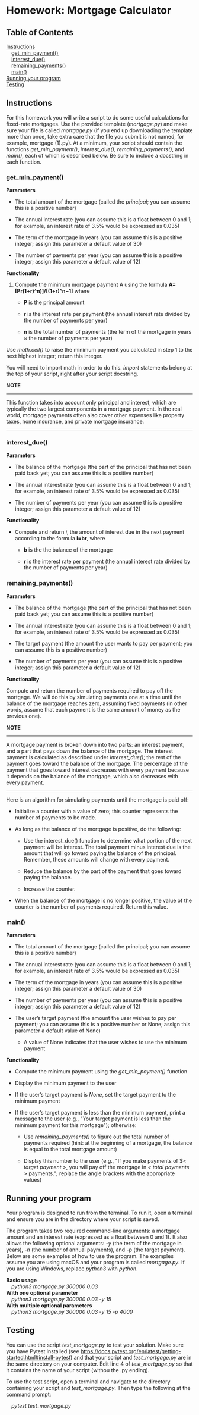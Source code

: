 # Homework: Mortgage Calculator
## Table of Contents
[Instructions](#instructions)<br/>
&emsp;[get_min_payment()](#getminpayment)<br/>
&emsp;[interest_due()](#interestdue)<br/>
&emsp;[remaining_payments()](#remainingpayments)<br/>
&emsp;[main()](#main)<br/>
[Running your program](#running-your-program)<br/>
[Testing](#testing)<br/>

## Instructions
For this homework you will write a script to do some useful calculations for fixed-rate mortgages. Use the provided template (*mortgage.py*) and make sure your file is called *mortgage.py* (if you end up downloading the template more than once, take extra care that the file you submit is not named, for example, mortgage (1).py). At a minimum, your script should contain the functions *get_min_payment()*, *interest_due()*, *remaining_payments()*, and *main()*, each of which is described below. Be sure to include a docstring in each function.

### get_min_payment()
**Parameters**

- The total amount of the mortgage (called the *principal*; you can assume this is a positive number)

- The annual interest rate (you can assume this is a float between 0 and 1; for example, an interest rate of 3.5% would be expressed as 0.035)

- The term of the mortgage in years (you can assume this is a positive integer; assign this parameter a default value of 30)

- The number of payments per year (you can assume this is a positive integer; assign this parameter a default value of 12)

**Functionality**

1. Compute the minimum mortgage payment A using the formula **A=[Pr(1+r)^n)]/[(1+r)^n−1]** where

    * **P** is the principal amount

    * **r** is the interest rate per payment (the annual interest rate divided by the number of payments per year)

    * **n** is the total number of payments (the term of the mortgage in years × the number of payments per year)

Use *math.ceil()* to raise the minimum payment you calculated in step 1 to the next highest integer; return this integer.

You will need to import math in order to do this. *import* statements belong at the top of your script, right after your script docstring.

**NOTE**<hr/>
This function takes into account only principal and interest, which are typically the two largest components in a mortgage payment. In the real world, mortgage payments often also cover other expenses like property taxes, home insurance, and private mortgage insurance.<hr/>

### interest_due()
**Parameters**

- The balance of the mortgage (the part of the principal that has not been paid back yet; you can assume this is a positive number)

- The annual interest rate (you can assume this is a float between 0 and 1; for example, an interest rate of 3.5% would be expressed as 0.035)

- The number of payments per year (you can assume this is a positive integer; assign this parameter a default value of 12)

**Functionality**

- Compute and return *i*, the amount of interest due in the next payment according to the formula **i=br**, where

    * **b** is the the balance of the mortgage

    * **r** is the interest rate per payment (the annual interest rate divided by the number of payments per year)

### remaining_payments()
**Parameters**

- The balance of the mortgage (the part of the principal that has not been paid back yet; you can assume this is a positive number)

- The annual interest rate (you can assume this is a float between 0 and 1; for example, an interest rate of 3.5% would be expressed as 0.035)

- The target payment (the amount the user wants to pay per payment; you can assume this is a positive number)

- The number of payments per year (you can assume this is a positive integer; assign this parameter a default value of 12)

**Functionality**

Compute and return the number of payments required to pay off the mortgage. We will do this by simulating payments one at a time until the balance of the mortgage reaches zero, assuming fixed payments (in other words, assume that each payment is the same amount of money as the previous one).

**NOTE**<hr/>
A mortgage payment is broken down into two parts: an interest payment, and a part that pays down the balance of the mortgage. The interest payment is calculated as described under *interest_due()*; the rest of the payment goes toward the balance of the mortgage. The percentage of the payment that goes toward interest decreases with every payment because it depends on the balance of the mortgage, which also decreases with every payment.
<hr/>
Here is an algorithm for simulating payments until the mortgage is paid off:

- Initialize a counter with a value of zero; this counter represents the number of payments to be made.

- As long as the balance of the mortgage is positive, do the following:

    * Use the interest_due() function to determine what portion of the next payment will be interest. The total payment minus interest due is the amount that will go toward paying the balance of the principal. Remember, these amounts will change with every payment.

    * Reduce the balance by the part of the payment that goes toward paying the balance.

    * Increase the counter.

- When the balance of the mortgage is no longer positive, the value of the counter is the number of payments required. Return this value.

### main()
**Parameters**

- The total amount of the mortgage (called the principal; you can assume this is a positive number)

- The annual interest rate (you can assume this is a float between 0 and 1; for example, an interest rate of 3.5% would be expressed as 0.035)

- The term of the mortgage in years (you can assume this is a positive integer; assign this parameter a default value of 30)

- The number of payments per year (you can assume this is a positive integer; assign this parameter a default value of 12)

- The user’s target payment (the amount the user wishes to pay per payment; you can assume this is a positive number or None; assign this parameter a default value of None)

    * A value of None indicates that the user wishes to use the minimum payment

**Functionality**

- Compute the minimum payment using the *get_min_payment()* function

- Display the minimum payment to the user

- If the user’s target payment is *None*, set the target payment to the minimum payment

- If the user’s target payment is less than the minimum payment, print a message to the user (e.g., "Your target payment is less than the minimum payment for this mortgage"); otherwise:

    * Use *remaining_payments()* to figure out the total number of payments required (hint: at the beginning of a mortgage, the balance is equal to the total mortgage amount)

    * Display this number to the user (e.g., "If you make payments of $*< target payment >*, you will pay off the mortgage in *< total payments >* payments."; replace the angle brackets with the appropriate values)

## Running your program
Your program is designed to run from the terminal. To run it, open a terminal and ensure you are in the directory where your script is saved.

The program takes two required command-line arguments: a mortgage amount and an interest rate (expressed as a float between 0 and 1). It also allows the following optional arguments: *-y* (the term of the mortgage in years), *-n* (the number of annual payments), and *-p* (the target payment). Below are some examples of how to use the program. The examples assume you are using macOS and your program is called *mortgage.py*. If you are using Windows, replace *python3* with *python*.

**Basic usage**<br/>
&emsp;*python3 mortgage.py 300000 0.03*<br/>
**With one optional parameter**<br/>
&emsp;*python3 mortgage.py 300000 0.03 -y 15*<br/>
**With multiple optional parameters**<br/>
&emsp;*python3 mortgage.py 300000 0.03 -y 15 -p 4000*<br/>

## Testing
You can use the script *test_mortgage.py* to test your solution. Make sure you have Pytest installed (see https://docs.pytest.org/en/latest/getting-started.html#install-pytest) and that your script and *test_mortgage.py* are in the same directory on your computer. Edit line 4 of *test_mortgage.py* so that it contains the name of your script (withou the .py ending).

To use the test script, open a terminal and navigate to the directory containing your script and *test_mortgage.py*. Then type the following at the command prompt:

&emsp;*pytest test_mortgage.py*